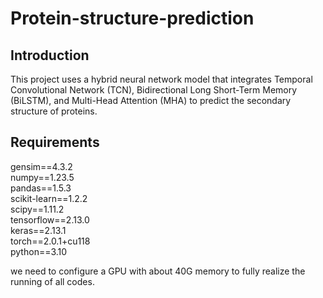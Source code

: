 # Protein-structure-prediction
## Introduction
This project uses a hybrid neural network model that integrates Temporal Convolutional Network (TCN), Bidirectional Long Short-Term Memory (BiLSTM), and Multi-Head Attention (MHA) to predict the secondary structure of proteins.


## Requirements
gensim==4.3.2  
numpy==1.23.5  
pandas==1.5.3  
scikit-learn==1.2.2  
scipy==1.11.2  
tensorflow==2.13.0  
keras==2.13.1  
torch==2.0.1+cu118  
python==3.10

we need to configure a GPU with about 40G memory to fully realize the running of all codes.
